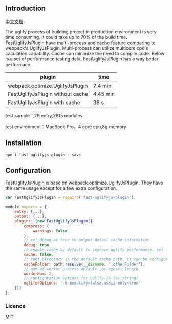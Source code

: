 ## Introduction
[中文文档](https://github.com/youzan/fast-uglifyjs-plugin/blob/master/README_ZH.md)

The uglify process of building project in production environment is very time consuming. It could take up to 70% of the build time. FastUglifyJsPlugin have multi-process and cache feature comparing to webpack's UglifyJsPlugin. Multi-process can utilize multicore cpu's caculation capability. Cache can minimize the need to complie code. Below is a set of performance testing data. FastUglifyJsPlugin has a way better performace.

|plugin|time|
|------|---------|
|webpack.optimize.UglifyJsPlugin|7.4 min|
|FastUglifyJsPlugin without cache|4.45 min|
|FastUglifyJsPlugin with cache|36 s|

test sample：29 entry,2615 modules

test environment：MacBook Pro，4 core cpu,8g memory


## Installation

```shell
npm i fast-uglifyjs-plugin --save
```

## Configuration
FastUglifyJsPlugin is base on webpack.optimize.UglifyJsPlugin. They have the same usage except for a few extra configuration.

```js
var FastUglifyJsPlugin = require('fast-uglifyjs-plugin');

module.exports = {
    entry: {...},
    output: {...},
    plugins: [new FastUglifyJsPlugin({
        compress: {
            warnings: false
        },
        // set debug as true to output detail cache information           
        debug: true
        // enable cache by default to improve uglify performance. set false to turn it off
        cache: false,
        // root directory is the default cache path. it can be configured by following setting
        cacheFolder: path.resolve(__dirname, '.otherFolder'),
        // num of worker process default ,os.cpus().length
        worderNum: 2,
        // configuration options for uglify-js (as string)
        ugliferOptions: '-b beautify=false,ascii-only=true'
    })]
};
```
### Licence
MIT